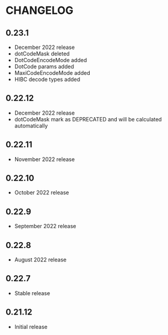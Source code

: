 # CHANGELOG

## 0.23.1

* December 2022 release
* dotCodeMask deleted
* DotCodeEncodeMode added
* DotCode params added
* MaxiCodeEncodeMode added
* HIBC decode types added


## 0.22.12

* December 2022 release
* dotCodeMask mark as DEPRECATED and will be calculated automatically

## 0.22.11

* November 2022 release

## 0.22.10

* October 2022 release

## 0.22.9

* September 2022 release

## 0.22.8

* August 2022 release

## 0.22.7

* Stable release

## 0.21.12

* Initial release
